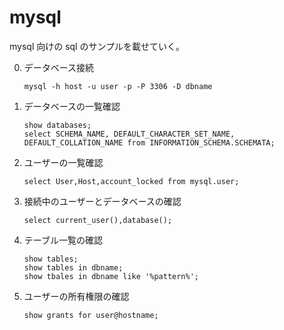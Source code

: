 # mysql
mysql 向けの sql のサンプルを載せていく。<br>

0. データベース接続
    ```
    mysql -h host -u user -p -P 3306 -D dbname
    ```

1. データベースの一覧確認
    ```
    show databases;
    select SCHEMA_NAME, DEFAULT_CHARACTER_SET_NAME, DEFAULT_COLLATION_NAME from INFORMATION_SCHEMA.SCHEMATA;
    ```

2. ユーザーの一覧確認
    ```
    select User,Host,account_locked from mysql.user;
    ```

3. 接続中のユーザーとデータベースの確認
    ```
    select current_user(),database();
    ```

4. テーブル一覧の確認
    ```
    show tables;
    show tables in dbname;
    show tbales in dbname like '%pattern%';

5. ユーザーの所有権限の確認
    ```
    show grants for user@hostname;
    ```